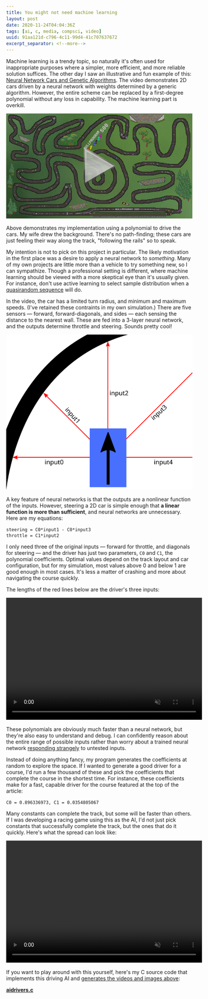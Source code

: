 ```yaml
---
title: You might not need machine learning
layout: post
date: 2020-11-24T04:04:36Z
tags: [ai, c, media, compsci, video]
uuid: 91aa121d-c796-4c11-99d4-41c707637672
excerpt_separator: <!--more-->
---
```


Machine learning is a trendy topic, so naturally it's often used for
inappropriate purposes where a simpler, more efficient, and more reliable
solution suffices. The other day I saw an illustrative and fun example of
this: [Neural Network Cars and Genetic Algorithms][orig]. The video
demonstrates 2D cars driven by a neural network with weights determined by
a generic algorithm. However, the entire scheme can be replaced by a
first-degree polynomial without any loss in capability. The machine
learning part is overkill.

[![](/img/screenshot/racetrack.jpg)][racetrack]

<!--more-->

Above demonstrates my implementation using a polynomial to drive the cars.
My wife drew the background. There's no path-finding; these cars are just
feeling their way along the track, "following the rails" so to speak.

My intention is not to pick on this project in particular. The likely
motivation in the first place was a desire to apply a neural network to
*something*. Many of my own projects are little more than a vehicle to try
something new, so I can sympathize. Though a professional setting is
different, where machine learning should be viewed with a more skeptical
eye than it's usually given. For instance, don't use active learning to
select sample distribution when a [quasirandom sequence][qr] will do.

In the video, the car has a limited turn radius, and minimum and maximum
speeds. (I've retained these contraints in my own simulation.) There are
five sensors — forward, forward-diagonals, and sides — each sensing the
distance to the nearest wall. These are fed into a 3-layer neural network,
and the outputs determine throttle and steering. Sounds pretty cool!

![](/img/diagram/racecar.svg)

A key feature of neural networks is that the outputs are a nonlinear
function of the inputs. However, steering a 2D car is simple enough that
**a linear function is more than sufficient**, and neural networks are
unnecessary. Here are my equations:

    steering = C0*input1 - C0*input3
    throttle = C1*input2

I only need three of the original inputs — forward for throttle, and
diagonals for steering — and the driver has just two parameters, `C0` and
`C1`, the polynomial coefficients. Optimal values depend on the track
layout and car configuration, but for my simulation, most values above 0
and below 1 are good enough in most cases. It's less a matter of crashing
and more about navigating the course quickly.

The lengths of the red lines below are the driver's three inputs:

<video src="/vid/racecar.mp4" width="530" height="330"
       loop muted autoplay controls>
</video>

These polynomials are obviously much faster than a neural network, but
they're also easy to understand and debug. I can confidently reason about
the entire range of possible inputs rather than worry about a trained
neural network [responding strangely][troj] to untested inputs.

Instead of doing anything fancy, my program generates the coefficients at
random to explore the space. If I wanted to generate a good driver for a
course, I'd run a few thousand of these and pick the coefficients that
complete the course in the shortest time. For instance, these coefficients
make for a fast, capable driver for the course featured at the top of the
article:

    C0 = 0.896336973, C1 = 0.0354805067

Many constants can complete the track, but some will be faster than
others. If I was developing a racing game using this as the AI, I'd not
just pick constants that successfully complete the track, but the ones
that do it quickly. Here's what the spread can look like:

<video src="/vid/racecars.mp4" width="530" height="330"
       loop muted autoplay controls>
</video>

If you want to play around with this yourself, here's my C source code
that implements this driving AI and [generates the videos and images
above][mm]:

**[aidrivers.c][gist]**


[gist]: https://gist.github.com/skeeto/da7b2ac95730aa767c8faf8ec309815c
[orig]: https://www.youtube.com/watch?v=-sg-GgoFCP0
[qr]: http://extremelearning.com.au/unreasonable-effectiveness-of-quasirandom-sequences/
[troj]: https://arxiv.org/abs/1903.06638
[mm]: /blog/2017/11/03/
[racetrack]: https://skeeto.s3.amazonaws.com/share/racetrack.mp4
